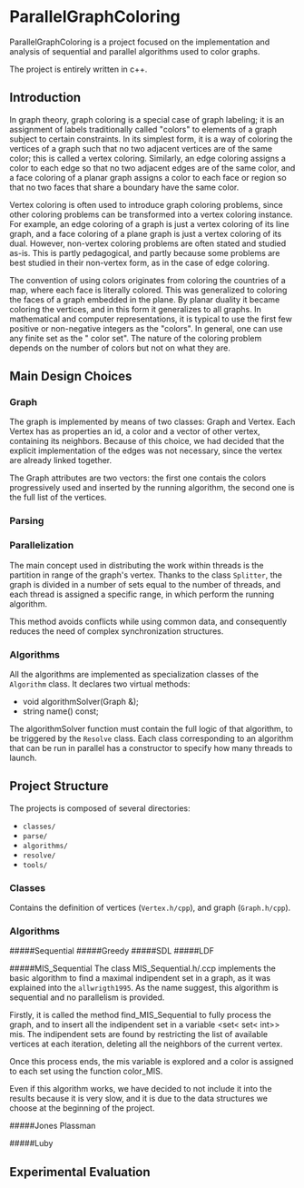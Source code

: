 # ParallelGraphColoring

ParallelGraphColoring is a project focused on the implementation and analysis of sequential and parallel algorithms used
to color graphs.

The project is entirely written in c++.

## Introduction

In graph theory, graph coloring is a special case of graph labeling; it is an assignment of labels traditionally
called "colors" to elements of a graph subject to certain constraints. In its simplest form, it is a way of coloring the
vertices of a graph such that no two adjacent vertices are of the same color; this is called a vertex coloring.
Similarly, an edge coloring assigns a color to each edge so that no two adjacent edges are of the same color, and a face
coloring of a planar graph assigns a color to each face or region so that no two faces that share a boundary have the
same color.

Vertex coloring is often used to introduce graph coloring problems, since other coloring problems can be transformed
into a vertex coloring instance. For example, an edge coloring of a graph is just a vertex coloring of its line graph,
and a face coloring of a plane graph is just a vertex coloring of its dual. However, non-vertex coloring problems are
often stated and studied as-is. This is partly pedagogical, and partly because some problems are best studied in their
non-vertex form, as in the case of edge coloring.

The convention of using colors originates from coloring the countries of a map, where each face is literally colored.
This was generalized to coloring the faces of a graph embedded in the plane. By planar duality it became coloring the
vertices, and in this form it generalizes to all graphs. In mathematical and computer representations, it is typical to
use the first few positive or non-negative integers as the "colors". In general, one can use any finite set as the "
color set". The nature of the coloring problem depends on the number of colors but not on what they are.

## Main Design Choices

### Graph
The graph is implemented by means of two classes: Graph and Vertex.
Each Vertex has as properties an id, a color and a vector of other vertex, containing its neighbors.
Because of this choice, we had decided that the explicit implementation of the edges was not necessary, since the vertex are already linked together.

The Graph attributes are two vectors: the first one contais the colors progressively used and inserted by the running algorithm, the second one is the full list of the vertices.

### Parsing

### Parallelization

The main concept used in distributing the work within threads is the partition in range of the graph's vertex. Thanks to the class `Splitter`, the graph is divided in a number of sets equal to the number of threads, and each thread is assigned a specific range, in which perform the running algorithm.

This method avoids conflicts while using common data, and consequently reduces the need of complex synchronization structures.

### Algorithms

All the algorithms are implemented as specialization classes of the `Algorithm` class. It declares two virtual methods:
* void algorithmSolver(Graph &);
* string name() const;

The algorithmSolver function must contain the full logic of that algorithm, to be triggered by the `Resolve` class.
Each class corresponding to an algorithm that can be run in parallel has a constructor to specify how many threads to launch.


## Project Structure

The projects is composed of several directories:

* `classes/`
* `parse/`
* `algorithms/`
* `resolve/`
* `tools/`

### Classes

Contains the definition of vertices (`Vertex.h/cpp`), and graph (`Graph.h/cpp`).

### Algorithms

#####Sequential
#####Greedy
#####SDL
#####LDF



#####MIS_Sequential
The class MIS_Sequential.h/.ccp implements the basic algorithm to find a maximal indipendent set in a graph, as it was explained into the `allwrigth1995`. As the name suggest, this algorithm is sequential and no parallelism is provided.

Firstly, it is called the method find_MIS_Sequential to fully process the graph, and to insert all the indipendent set in a variable <set< set< int>> mis. The indipendent sets are found by restricting the list of available vertices at each iteration, deleting all the neighbors of the current vertex.

Once this process ends, the mis variable is explored and a color is assigned to each set using the function color_MIS.

Even if this algorithm works, we have decided to not include it into the results because it is very slow, and it is due to the data structures we choose at the beginning of the project.

#####Jones Plassman




#####Luby



## Experimental Evaluation

